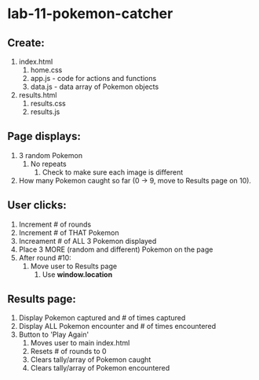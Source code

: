 # lab-11-pokemon-catcher

## Create:
1. index.html
    1. home.css
    1. app.js - code for actions and functions
    1. data.js - data array of Pokemon objects
1. results.html
    1. results.css
    1. results.js


## Page displays:
1. 3 random Pokemon
    1. No repeats
        1. Check to make sure each image is different
1. How many Pokemon caught so far (0 -> 9, move to Results page on 10).

## User clicks:
1. Increment # of rounds
1. Increment # of THAT Pokemon
1. Increament # of ALL 3 Pokemon displayed
1. Place 3 MORE (random and different) Pokemon on the page
1. After round #10:
    1. Move user to Results page
        1. Use **window.location**

## Results page:
1. Display Pokemon captured and # of times captured
1. Display ALL Pokemon encounter and # of times encountered
1. Button to 'Play Again'
    1. Moves user to main index.html
    1. Resets # of rounds to 0
    1. Clears tally/array of Pokemon caught
    1. Clears tally/array of Pokemon encountered
